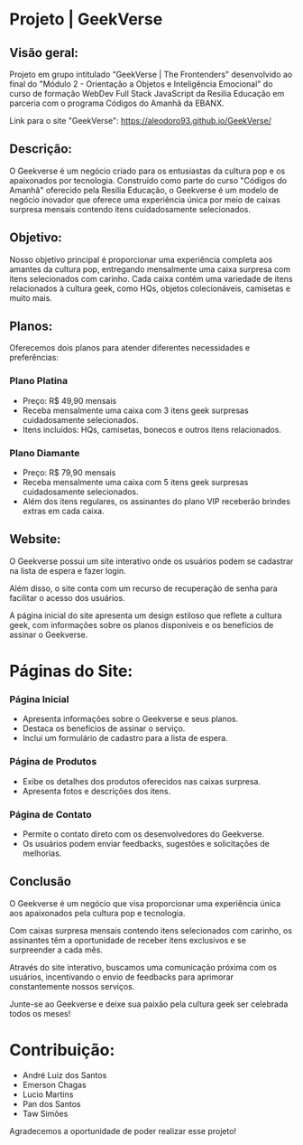 # Projeto | GeekVerse

## Visão geral:

Projeto em grupo intitulado “GeekVerse | The Frontenders" desenvolvido ao final do "Módulo 2 - Orientação a Objetos e Inteligência Emocional" do curso de formação WebDev Full Stack JavaScript da Resilia Educação em parceria com o programa Códigos do Amanhã da EBANX.

Link para o site "GeekVerse": https://aleodoro93.github.io/GeekVerse/

## Descrição:
O Geekverse é um negócio criado para os entusiastas da cultura pop e os apaixonados por tecnologia. Construído como parte do curso "Códigos do Amanhã" oferecido pela Resilia Educação, o Geekverse é um modelo de negócio inovador que oferece uma experiência única por meio de caixas surpresa mensais contendo itens cuidadosamente selecionados.

## Objetivo:

Nosso objetivo principal é proporcionar uma experiência completa aos amantes da cultura pop, entregando mensalmente uma caixa surpresa com itens selecionados com carinho. Cada caixa contém uma variedade de itens relacionados à cultura geek, como HQs, objetos colecionáveis, camisetas e muito mais.

## Planos:

Oferecemos dois planos para atender diferentes necessidades e preferências:

### Plano Platina
- Preço: R$ 49,90 mensais
- Receba mensalmente uma caixa com 3 itens geek surpresas cuidadosamente selecionados.
- Itens incluídos: HQs, camisetas, bonecos e outros itens relacionados.

### Plano Diamante
- Preço: R$ 79,90 mensais
- Receba mensalmente uma caixa com 5 itens geek surpresas cuidadosamente selecionados.
- Além dos itens regulares, os assinantes do plano VIP receberão brindes extras em cada caixa.

## Website:

O Geekverse possui um site interativo onde os usuários podem se cadastrar na lista de espera e fazer login. 

Além disso, o site conta com um recurso de recuperação de senha para facilitar o acesso dos usuários. 

A página inicial do site apresenta um design estiloso que reflete a cultura geek, com informações sobre os planos disponíveis e os benefícios de assinar o Geekverse.

# Páginas do Site:

### Página Inicial
- Apresenta informações sobre o Geekverse e seus planos.
- Destaca os benefícios de assinar o serviço.
- Inclui um formulário de cadastro para a lista de espera.

### Página de Produtos
- Exibe os detalhes dos produtos oferecidos nas caixas surpresa.
- Apresenta fotos e descrições dos itens.

### Página de Contato
- Permite o contato direto com os desenvolvedores do Geekverse.
- Os usuários podem enviar feedbacks, sugestões e solicitações de melhorias.

## Conclusão
O Geekverse é um negócio que visa proporcionar uma experiência única aos apaixonados pela cultura pop e tecnologia.

Com caixas surpresa mensais contendo itens selecionados com carinho, os assinantes têm a oportunidade de receber itens exclusivos e se surpreender a cada mês.

Através do site interativo, buscamos uma comunicação próxima com os usuários, incentivando o envio de feedbacks para aprimorar constantemente nossos serviços. 

Junte-se ao Geekverse e deixe sua paixão pela cultura geek ser celebrada todos os meses!

# Contribuição:

- André Luiz dos Santos
- Emerson Chagas
- Lucio Martins
- Pan dos Santos
- Taw Simões

Agradecemos a oportunidade de poder realizar esse projeto!
